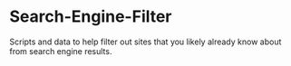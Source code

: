 # Search-Engine-Filter
Scripts and data to help filter out sites that you likely already know about from search engine results.
